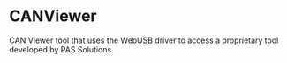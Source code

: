 # CANViewer
CAN Viewer tool that uses the WebUSB driver to access a proprietary tool developed by PAS Solutions.
